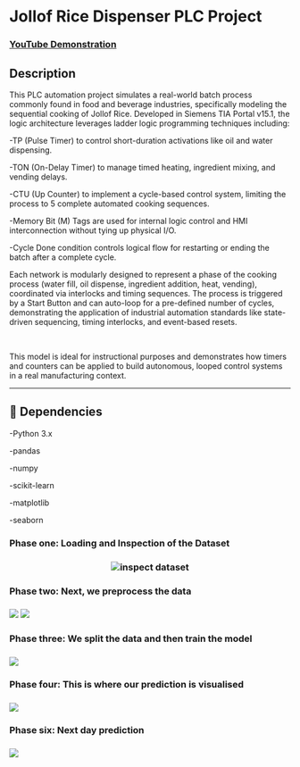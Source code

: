 <h1>Jollof Rice Dispenser PLC Project</h1>

### [YouTube Demonstration](https://youtu.be/br58FgKLC3g)

<h2>Description</h2>
This PLC automation project simulates a real-world batch process commonly found in food and beverage industries, specifically modeling the sequential cooking of Jollof Rice. Developed in Siemens TIA Portal v15.1, the logic architecture leverages ladder logic programming techniques including:

-TP (Pulse Timer) to control short-duration activations like oil and water dispensing.

-TON (On-Delay Timer) to manage timed heating, ingredient mixing, and vending delays.

-CTU (Up Counter) to implement a cycle-based control system, limiting the process to 5 complete automated cooking sequences.

-Memory Bit (M) Tags are used for internal logic control and HMI interconnection without tying up physical I/O.

-Cycle Done condition controls logical flow for restarting or ending the batch after a complete cycle.

Each network is modularly designed to represent a phase of the cooking process (water fill, oil dispense, ingredient addition, heat, vending), coordinated via interlocks and timing sequences. The process is triggered by a Start Button and can auto-loop for a pre-defined number of cycles, demonstrating the application of industrial automation standards like state-driven sequencing, timing interlocks, and event-based resets.



<br />

This model is ideal for instructional purposes and demonstrates how timers and counters can be applied to build autonomous, looped control systems in a real manufacturing context.

---

<h2> 🧰 Dependencies</h2>

-Python 3.x

-pandas

-numpy

-scikit-learn

-matplotlib

-seaborn

<h3>Phase one: Loading and Inspection of the Dataset<h3>
<p align="center">
<img src ="screenshot/1.png" alt="inspect dataset">

<h3>Phase two: Next, we preprocess the data<h3>
<img src ="screenshot/2.png">
<img src ="screenshot/3.png">
<h3>Phase three: We split the data and then train the model<h3>
<img src ="screenshot/4.png">

<h3>Phase four: This is where our prediction is visualised<h3>
<img src ="screenshot/5.png">

<h3>Phase six: Next day prediction<h3>
<img src ="screenshot/6.png">
</p>

</p>
